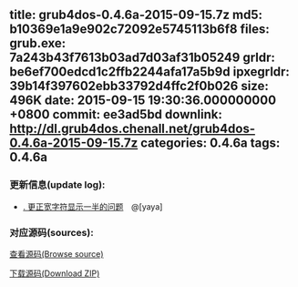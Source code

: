 title: grub4dos-0.4.6a-2015-09-15.7z
md5: b10369e1a9e902c72092e5745113b6f8
files:
  grub.exe: 7a243b43f7613b03ad7d03af31b05249
  grldr: be6ef700edcd1c2ffb2244afa17a5b9d
  ipxegrldr: 39b14f397602ebb33792d4ffc2f0b026
size: 496K
date: 2015-09-15 19:30:36.000000000 +0800
commit: ee3ad5bd
downlink: http://dl.grub4dos.chenall.net/grub4dos-0.4.6a-2015-09-15.7z
categories: 0.4.6a
tags: 0.4.6a
---


### 更新信息(update log):
  * [﻿. 更正宽字符显示一半的问题](https://github.com/chenall/grub4dos/commit/ee3ad5bd4e749c471f6457fdffecc3554b3baf85)　@[yaya]

### 对应源码(sources):
  [查看源码(Browse source)](https://github.com/chenall/grub4dos/tree/ee3ad5bd4e749c471f6457fdffecc3554b3baf85)

  [下载源码(Download ZIP)](https://github.com/chenall/grub4dos/archive/ee3ad5bd4e749c471f6457fdffecc3554b3baf85.zip)
